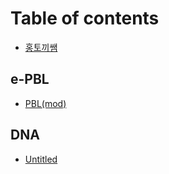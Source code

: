 # Table of contents

* [홍토끼쌤](README.md)

## e-PBL

* [PBL\(mod\)](e-pbl/e-pbl_1.md)

## DNA

* [Untitled](dna/untitled.md)


